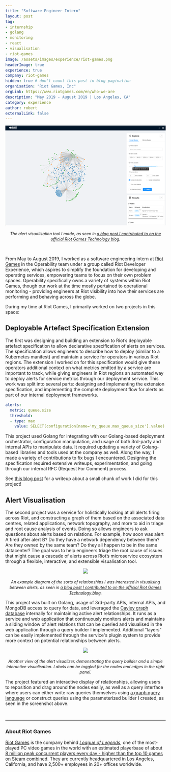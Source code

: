 ```yaml
---
title: "Software Engineer Intern"
layout: post
tag:
- internship
- golang
- monitoring
- react
- visualisation
- riot-games
image: /assets/images/experience/riot-games.png
headerImage: true
experience: true
company: riot-games
hidden: true # don't count this post in blog pagination
organisation: "Riot Games, Inc"
orgLink: https://www.riotgames.com/en/who-we-are
description: "May 2019 - August 2019 | Los Angeles, CA"
category: experience
author: robert
externalLink: false
---
```


<p align="center">
    <img src="/assets/images/posts/riot-alerts-explorer-wide.png" />
</p>

<p align="center">
    <i style="font-size:90%;">
    The alert visualisation tool I made, as seen in
    <a href="https://technology.riotgames.com/news/technology-interns-riot-games">
    a blog post I contributed to on the official Riot Games Technology blog</a>.
    </i>
</p>

<br />

From May to August 2019, I worked as a software engineering intern at [Riot Games](#about-riot-games) in the Operability team under a group called Riot Developer Experience, which aspires to simplify the foundation for developing and operating services, empowering teams to focus on their own problem spaces. Operability specifically owns a variety of systems within Riot Games, though our work at the time mostly pertained to operational monitoring - providing engineers at Riot visibility into how their services are performing and behaving across the globe.

During my time at Riot Games, I primarily worked on two projects in this space:

## Deployable Artefact Specification Extension

The first was designing and building an extension to Riot’s deployable artefact specification to allow declarative specification of alerts on services. The specification allows engineers to describe how to deploy (similar to a Kubernetes manifest) and maintain a service for operators in various Riot regions. The extension I worked on for this specification would give these operators additional context on what metrics emitted by a service are important to track, while giving engineers in Riot regions an automated way to deploy alerts for service metrics through our deployment service. This work was split into several parts: designing and implementing the extension specification, and implementing the complete deployment flow for alerts as part of our internal deployment frameworks.

```yml
alerts:
  metric: queue.size
  threshold:
  - type: max
    value: SELECT(configuration[name='my_queue.max_queue_size'].value) * 0.75
```

This project used Golang for integrating with our Golang-based deployment orchestrator, configuration manipulation, and usage of both 3rd-party and internal APIs to manipulate data. It required updating a variety of Golang-based libraries and tools used at the company as well. Along the way, I made a variety of contributions to fix bugs I encountered. Designing the specification required extensive writeups, experimentation, and going through our internal RFC (Request For Comment) process.

See [this blog post](/evaluable-expressions) for a writeup about a small chunk of work I did for this project!

## Alert Visualisation

The second project was a service for holistically looking at all alerts firing across Riot, and constructing a graph of them based on the associated data centres, related applications, network topography, and more to aid in triage and root cause analysis of events. Doing so allows engineers to ask questions about alerts based on relations. For example, how soon was alert A fired after alert B? Do they have a network dependency between them? Are they owned by the same team? Do they all happen to be in the same datacenter? The goal was to help engineers triage the root cause of issues that might cause a cascade of alerts across Riot’s microservice ecosystem through a flexible, interactive, and extensible visualisation tool.

<p align="center">
    <img src="https://technology.riotgames.com/sites/default/files/intern12-robert3.png" width="70%" />
</p>

<p align="center">
    <i style="font-size:90%;">
    An example diagram of the sorts of relationships I was interested in visualising between alerts, as seen in
    <a href="https://technology.riotgames.com/news/technology-interns-riot-games">
    a blog post I contributed to on the official Riot Games Technology blog</a>.
    </i>
</p>

This project was built on Golang, usage of 3rd-party APIs, internal APIs, and MongoDB access to query for data, and leveraged the [Cayley graph database](https://github.com/cayleygraph/cayley) internally for maintaining active alert relationships. It runs as a service and web application that continuously monitors alerts and maintains a sliding window of alert relations that can be queried and visualised in the web application through a query builder I implemented. Additional "layers" can be easily implemented through the service's plugin system to provide more context on potential relationships between alerts.

<p align="center">
    <img src="https://technology.riotgames.com/sites/default/files/intern11-robert2.png" />
</p>

<p align="center">
    <i style="font-size:90%;">
    Another view of the alert visualizer, demonstrating the query builder and a simple interactive visualisation.
    Labels can be toggled for the nodes and edges in the right panel.
    </i>
</p>

The project featured an interactive display of relationships, allowing users to reposition and drag
around the nodes easily, as well as a query interface where users can either write raw queries
themselves using [a graph query language](https://github.com/cayleygraph/cayley/blob/master/docs/gizmoapi.md)
or construct queries using the parameterized builder I created, as seen in the screenshot above.

<br />

<hr />

### About Riot Games

[Riot Games](https://www.riotgames.com/en/who-we-are) is the company behind
*[League of Legends](https://na.leagueoflegends.com/en/)*, one of the most-played
PC video games in the world with an estimated playerbase of about
[8 million peak concurrent players every day - higher than the top 10 games on Steam combined](https://na.leagueoflegends.com/en/news/game-updates/special-event/join-us-oct-15th-celebrate-10-years-league).
They are currently headquartered in Los Angeles, California, and have 2,500+
employees in 20+ offices worldwide.

